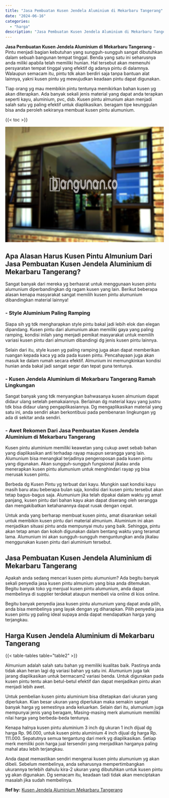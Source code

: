 ```yaml
---
title: "Jasa Pembuatan Kusen Jendela Aluminium di Mekarbaru Tangerang"
date: "2024-06-16"
categories: 
  - "harga"
description: "Jasa Pembuatan Kusen Jendela Aluminium di Mekarbaru Tangerang. Anda dapat memastikan sendiri mengenai kusen pintu alumunium yg akan dibeli. Sebelum membeliny..."
---
```


**Jasa Pembuatan Kusen Jendela Aluminium di Mekarbaru Tangerang** – Pintu menjadi bagian kebutuhan yang sungguh-sungguh sangat dibutuhkan dalam sebuah bangunan tempat tinggal. Benda yang satu ini seharusnya anda miliki apabila telah memiliki hunian. Hal tersebut akan memenuhi persyaratan tempat tinggal yang efektif dg adanya pintu di dalamnya. Walaupun semacam itu, pintu tdk akan berdiri saja tanpa bantuan alat lainnya, yakni kusen pintu yg mewujudkan keadaan pintu dapat digunakan.

Tiap orang yg mau membikin pintu tentunya memikirkan bahan kusen yg akan diterapkan. Ada banyak sekali jenis material yang dapat anda terapkan seperti kayu, aluminium, pvc, dsb. Kusen pintu almunium akan menjadi salah satu yg paling efektif untuk diaplikasikan. beragam tipe keunggulan bisa anda peroleh sekiranya membuat kusen pintu alumunium.

{{< toc >}}

![Jasa Pembuatan Kusen Jendela Aluminium di Mekarbaru Tangerang](/images/harga-kusen-jendela-alumunium-11.png)

## Apa Alasan Harus Kusen Pintu Almunium Dari Jasa Pembuatan Kusen Jendela Aluminium di Mekarbaru Tangerang?

Sangat banyak dari mereka yg berhasrat untuk menggunaan kusen pintu alumunium diperbandingkan dg ragam kusen yang lain. Berikut beberapa alasan kenapa masyarakat sangat memilih kusen pintu alumunium dibandingkan material lainnya!

### \- Style Aluminium Paling Ramping

Siapa sih yg tdk mengharapkan style pintu bakal jadi lebih elok dan elegan dipandang. Kusen pintu dari alumunium akan memiliki gaya yang paling ramping, kondisi inilah yang menjadi pemikat masyarakat untuk memilih variasi kusen pintu dari almunium dibandingi dg jenis kusen pintu lainnya.

Selain dari itu, style kusen yg paling ramping juga akan dapat memberikan ruangan kepada kaca yg ada pada kusen pintu. Pencahayaan juga akan masuk ke dalam rumah secara efektif. Almunium ini memungkinkan kondisi hunian anda bakal jadi sangat segar dan tepat guna tentunya.

### \- Kusen Jendela Aluminium di Mekarbaru Tangerang Ramah Lingkungan

Sangat banyak yang tdk menyangkan bahwasanya kusen almunium dapat didaur ulang setelah pemakaiannya. Berlainan dg material kayu yang justru tdk bisa didaur ulang pengaplikasiannya. Dg mengaplikasikan material yang satu ini, anda sendiri akan berkontibusi pada pembenaran lingkungan yg ada di sekitar anda sendiri.

### \- Awet Rekomen Dari Jasa Pembuatan Kusen Jendela Aluminium di Mekarbaru Tangerang

Kusen pintu aluminium memiliki keawetan yang cukup awet sebab bahan yang diaplikasikan anti terhadap rayap maupun serangga yang lain. Alumunium bisa menangkal terjadinya pengeroposan pada kusen pintu yang digunakan. Akan sungguh-sungguh fungsional jikalau anda menerapkan kusen pintu alumunium untuk menghindari rayap yg bisa merusak kusen pintu.

Berbeda dg Kusen Pintu yg terbuat dari kayu. Mungkin saat kondisi kayu masih baru atau beberapa bulan saja, kondisi dari kusen pintu tersebut akan tetap bagus-bagus saja. Alumunium jika telah dipakai dalam waktu yg amat panjang, kusen pintu dari bahan kayu akan dapat diserang oleh serangga dan mengakibatkan ketahanannya dapat rusak dengan cepat.

Untuk anda yang berharap membuat kusen pintu, amat disarankan sekali untuk membikin kusen pintu dari material almunium. Aluminium ini akan menjadikan situasi pintu anda mempunyai mutu yang baik. Sehingga, pintu akan tetap aman dan kokoh digunakan dalam bentang waktu yang teramat lama. Alumunium ini akan sungguh-sungguh menguntungkan anda jikalau menggunakan kusen pintu dari aluminium tersebut.

## Jasa Pembuatan Kusen Jendela Aluminium di Mekarbaru Tangerang

Apakah anda sedang mencari kusen pintu alumunium? Ada begitu banyak sekali penyedia jasa kusen pintu almunium yang bisa anda ditemukan. Begitu banyak toko yg menjual kusen pintu alumunium, anda dapat membelinya di supplier terdekat ataupun membeli via online di kios online.

Begitu banyak penyedia jasa kusen pintu alumunium yang dapat anda pilih, anda bisa membelinya yang layak dengan yg diharapkan. Pilih penyedia jasa kusen pintu yg paling ideal supaya anda dapat mendapatkan harga yang terjangkau.

## Harga Kusen Jendela Aluminium di Mekarbaru Tangerang

{{< table-tables table="table2" >}}

Almunium adalah salah satu bahan yg memiliki kualitas baik. Pastinya anda tidak akan heran lagi dg variasi bahan yg satu ini. Alumunium juga tak jarang diaplikasikan untuk bermacam2 variasi benda. Untuk digunakan pada kusen pintu tentu akan betul-betul efektif dan dapat menjadikan pintu akan menjadi lebih awet.

Untuk pembelian kusen pintu aluminium bisa ditetapkan dari ukuran yang diperlukan. Kian besar ukuran yang diperlukan maka semakin sangat banyak harga yg semestinya anda keluarkan. Selain dari itu, alumunium juga mempunyai jenis yang beragam, Masing-masing merk alumunium memiliki nilai harga yang berbeda-beda tentunya.

Kenapa halnya kusen pintu aluminium 3 inch dg ukuran 1 inch dijual dg harga Rp. 96.000, untuk kusen pintu aluminium 4 inch dijual dg harga Rp. 111.000. Sepatutnya semua tergantung dari merk yg diaplikasikan. Setiap merk memiliki poin harga jual tersendiri yang menjadikan harganya paling mahal atau lebih terjangkau.

Anda dapat memastikan sendiri mengenai kusen pintu alumunium yg akan dibeli. Sebelum membelinya, anda seharusnya mempertimbangkan ukurannya terlebih dahulu kira-2 ukuran yang dibutuhkan untuk kusen pintu yg akan digunakan. Dg semacam itu, keadaan tadi tidak akan menciptakan masalah jika sudah membelinya.

**Ref by:** [Kusen Jendela Aluminium Mekarbaru Tangerang](https://id.wikipedia.org/wiki/Kusen)
